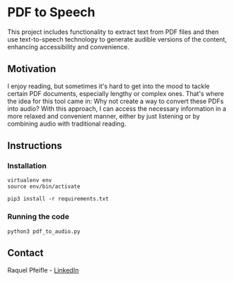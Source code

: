 # PDF to Speech

This project includes functionality to extract text from PDF files and then use text-to-speech technology to generate audible versions of the content, enhancing accessibility and convenience.

## Motivation

I enjoy reading, but sometimes it's hard to get into the mood to tackle certain PDF documents, especially lengthy or complex ones. That's where the idea for this tool came in: Why not create a way to convert these PDFs into audio? With this approach, I can access the necessary information in a more relaxed and convenient manner, either by just listening or by combining audio with traditional reading.

## Instructions

### Installation

```
virtualenv env
source env/bin/activate

pip3 install -r requirements.txt
```

### Running the code

```
python3 pdf_to_audio.py
```

## Contact

Raquel Pfeifle - [LinkedIn](https://www.linkedin.com/in/raqueldpfeifle)
